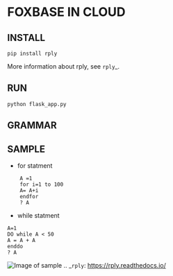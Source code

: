 # FOXBASE IN CLOUD

## INSTALL


 ```pip install rply```

 More information about rply, see `rply`_.
 
## RUN
 ``` python flask_app.py ```
## GRAMMAR

## SAMPLE 

* for statment
```
	A =1  
	for i=1 to 100  
	A= A+i 
	endfor
	? A
```
* while statment
```
A=1
DO while A < 50
A = A + A
enddo
? A
```

![Image of sample ](./static/img/sample.png)
.. _`rply`: https://rply.readthedocs.io/